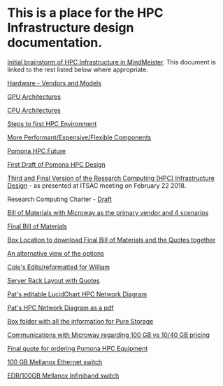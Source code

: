 # This is a place for the HPC Infrastructure design documentation.

[Initial brainstorm of HPC Infrastructure in MindMeister](https://mm.tt/1014341182?t=Sb9Tlzgb3P). This document is linked to the rest listed below where appropriate.



[Hardware - Vendors and Models](https://mm.tt/1014383779?t=BnmoB1DFHr)

[GPU Architectures](https://mm.tt/1015416509?t=PY9NOXvhe6)

[CPU Architectures](https://mm.tt/1014355876?t=WpKQLil9Vp)

[Steps to first HPC Environment](https://mm.tt/1009658734?t=M79ovMat9r)

[More Performant/Expensive/Flexible Components](https://mm.tt/1014336850?t=UOukpiClr5)

[Pomona HPC Future](https://mm.tt/1014374778?t=1BAmPOVNRa)

[First Draft of Pomona HPC Design](https://github.com/Pomona-ITS/hpc/blob/master/design/Pomona%20HPC%20Infrastructure%20Design.pdf)

[Third and Final Version of the Research Computing \(HPC\) Infrastructure Design](https://github.com/Pomona-ITS/hpc/blob/master/design/Research%20Computing%20Infrastructure%20v3.pdf) - as presented at ITSAC meeting on February 22 2018.

Research Computing Charter - [Draft](https://github.com/Pomona-ITS/hpc/blob/master/design/charter_-_rcag_advisory_committee_-_draft.docx)

[Bill of Materials with Microway as the primary vendor and 4 scenarios](https://github.com/Pomona-ITS/hpc/blob/master/design/Bill%20of%20Materials%20Pomona%20HPC.xlsx)

[Final Bill of Materials](https://github.com/Pomona-ITS/hpc/blob/master/design/Bill%20of%20Materials%20Pomona%20HPC%20April%202018%20-%20Final.xlsx)

[Box Location to download Final Bill of Materials and the Quotes together](https://pomona.box.com/s/rn6omxitqwniufjp7yx6ngltqdr1mwlm)

[An alternative view of the options](https://github.com/Pomona-ITS/hpc/blob/master/design/Pomona%20HPC%20Configration%20Options%20April%202018.xlsx)

[Cole's Edits/reformatted for William](https://github.com/Pomona-ITS/hpc/blob/master/design/Pomona%20HPC%20Configration%20Options%20April%202018%20Cole's%20Edits.xlsx)

[Server Rack Layout with Quotes](https://github.com/Pomona-ITS/hpc/blob/master/design/Pomona%20HPC.pdf)

[Pat's editable LucidChart HPC Network Diagram](https://www.lucidchart.com/invitations/accept/b08f12c0-ff1d-4eaa-bcc6-55d1b8d05a7b)

[Pat's HPC Network Diagram as a pdf](https://github.com/Pomona-ITS/hpc/blob/master/design/HPC%20Network%20Diagram.pdf)

[Box folder with all the information for Pure Storage](https://pomona.box.com/s/lj3tviv69hkdnn0hztf18p4bfakz91lt)

[Communications with Microway regarding 100 GB vs 10/40 GB pricing](https://github.com/Pomona-ITS/hpc/blob/master/design/vendors/Microway/Microway%20Final%20Communication%20re%20Pomona%20HPC%20before%20purchasing.pdf)

[Final quote for ordering Pomona HPC Equipment](https://github.com/Pomona-ITS/hpc/blob/master/design/vendors/Microway/MWYQ23588.pdf)

[100 GB Mellanox Ethernet switch](https://github.com/Pomona-ITS/hpc/blob/master/design/vendors/Microway/MWYQ23595.pdf)

[EDR/100GB Mellanox Infiniband switch](https://github.com/Pomona-ITS/hpc/blob/master/design/vendors/Microway/MWYQ23598.pdf)
